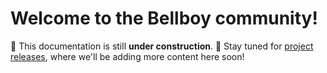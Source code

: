 # Welcome to the Bellboy community!

🚧 This documentation is still **under construction**. 🚧 Stay tuned for
[project releases](https://github.com/bellboy-dotfiles/bellboy/releases), where
we'll be adding more content here soon!
